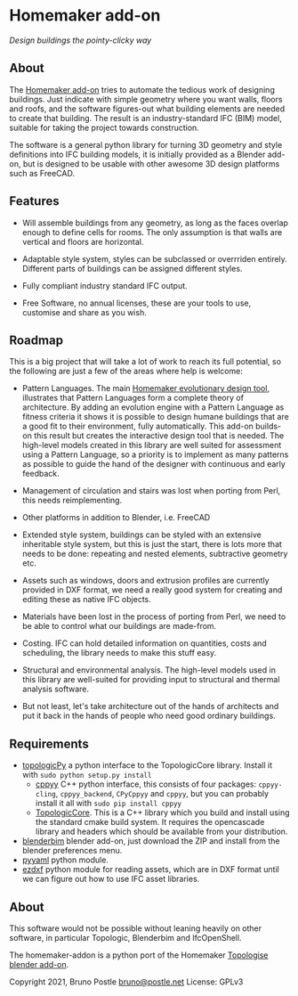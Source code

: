# Homemaker add-on

*Design buildings the pointy-clicky way*

## About

The [Homemaker add-on](https://github.com/brunopostle/homemaker-addon) tries to
automate the tedious work of designing buildings.  Just indicate with simple
geometry where you want walls, floors and roofs, and the software figures-out
what building elements are needed to create that building. The result is an
industry-standard IFC (BIM) model, suitable for taking the project towards
construction.

The software is a general python library for turning 3D geometry and style
definitions into IFC building models, it is initially provided as a Blender
add-on, but is designed to be usable with other awesome 3D design platforms
such as FreeCAD.

## Features

- Will assemble buildings from any geometry, as long as the faces overlap
enough to define cells for rooms.  The only assumption is that walls are
vertical and floors are horizontal.

- Adaptable style system, styles can be subclassed or overrriden entirely.
Different parts of buildings can be assigned different styles.

- Fully compliant industry standard IFC output.

- Free Software, no annual licenses, these are your tools to use, customise and
share as you wish.

## Roadmap

This is a big project that will take a lot of work to reach its full potential,
so the following are just a few of the areas where help is welcome:

- Pattern Languages. The main [Homemaker evolutionary design tool](https://bitbucket.org/brunopostle/urb/wiki/Home), illustrates that Pattern Languages form a complete theory of architecture.
By adding an evolution engine with a Pattern Language as fitness criteria it
shows it is possible to design humane buildings that are a good fit to their
environment, fully automatically.  This add-on builds-on this result but
creates the interactive design tool that is needed.  The high-level models
created in this library are well suited for assessment using a Pattern
Language, so a priority is to implement as many patterns as possible to guide
the hand of the designer with continuous and early feedback.

- Management of circulation and stairs was lost when porting from Perl, this
needs reimplementing.

- Other platforms in addition to Blender, i.e. FreeCAD

- Extended style system, buildings can be styled with an extensive inheritable
style system, but this is just the start, there is lots more that needs to
be done: repeating and nested elements, subtractive geometry etc.

- Assets such as windows, doors and extrusion profiles are currently provided
in DXF format, we need a really good system for creating and editing these
as native IFC objects.

- Materials have been lost in the process of porting from Perl, we need to be
able to control what our buildings are made-from.

- Costing. IFC can hold detailed information on quantities, costs and
scheduling, the library needs to make this stuff easy.

- Structural and environmental analysis. The high-level models used in this
library are well-suited for providing input to structural and thermal
analysis software.

- But not least, let's take architecture out of the hands of architects and put
it back in the hands of people who need good ordinary buildings.

## Requirements

- [topologicPy](https://github.com/wassimj/topologicPy) a python interface to the TopologicCore library. Install it with `sudo python setup.py install`
  - [cppyy](https://pypi.org/project/cppyy/) C++ python interface, this consists of four packages: `cppyy-cling`, `cppyy_backend`, `CPyCppyy` and `cppyy`, but you can probably install it all with `sudo pip install cppyy`
  - [TopologicCore](https://github.com/NonManifoldTopology/Topologic). This is a C++ library which you build and install using the standard cmake build system. It requires the opencascade library and headers which should be available from your distribution.
- [blenderbim](https://blenderbim.org/) blender add-on, just download the ZIP and install from the blender preferences menu.
- [pyyaml](https://pyyaml.org/) python module.
- [ezdxf](https://ezdxf.readthedocs.io/en/stable/index.html) python module for reading assets, which are in DXF format until we can figure out how to use IFC asset libraries.

## About

This software would not be possible without leaning heavily on other software,
in particular Topologic, Blenderbim and IfcOpenShell.

The homemaker-addon is a python port of the Homemaker [Topologise blender add-on](https://bitbucket.org/brunopostle/urb/src/master/blender/topologise.py).

Copyright 2021, Bruno Postle <bruno@postle.net>
License: GPLv3
